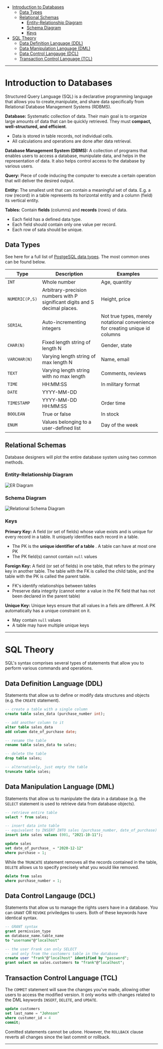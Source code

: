 - [Introduction to Databases](#introduction-to-databases)
  - [Data Types](#data-types)
  - [Relational Schemas](#relational-schemas)
    - [Entity-Relationship Diagram](#entity-relationship-diagram)
    - [Schema Diagram](#schema-diagram)
    - [Keys](#keys)
- [SQL Theory](#sql-theory)
  - [Data Definition Language (DDL)](#data-definition-language-ddl)
  - [Data Manipulation Language (DML)](#data-manipulation-language-dml)
  - [Data Control Langauge (DCL)](#data-control-langauge-dcl)
  - [Transaction Control Language (TCL)](#transaction-control-language-tcl)

---

# Introduction to Databases

Structured Query Language (SQL) is a declarative programming language that allows you to create,manipulate, and share data specifically from Relational Database Management Systems (RDBMS).

**Database:** Systematic collection of data.  Their main goal is to organize large amounts of data that can be quickly retrieved. They must **compact, well-structured, and efficient**.
- Data is stored in table records, not individual cells.
- All calculations and operations are done after data retrieval.

**Database Management System (DBMS):** A collection of programs that enables users to access a database, munipulate data, and helps in the representation of data.  It also helps control access to the database by various users.

**Query:** Piece of code inducing the computer to execute a certain operation that will deliver the desired output.

**Entity:** The smallest unit that can contain a meaningful set of data. E.g. a row (record) in a table represents its horizontal entity and a column (field) its vertical entity.

**Tables:** Contain **fields** (columns) and **records** (rows) of data.
- Each field has a defined data type.
- Each field should contain only one value per record.
- Each row of sata should be unique.

## Data Types

See here for a full list of [PostgeSQL data types](https://www.postgresql.org/docs/13/datatype.html).  The most common ones can be found below.

| Type | Description | Examples |
|-|-|-|
| `INT` | Whole number | Age, quantity |
| `NUMERIC(P,S)` | Arbitrary-precision numbers with P significant digits and S decimal places. | Height, price |
| `SERIAL` | Auto-incrementing integers | Not true types, merely notational convenience for creating unique id columns |
| `CHAR(N)` | Fixed length string of length N | Gender, state |
| `VARCHAR(N)` | Varying length string of max length N | Name, email |
| `TEXT` | Varying length string with no max length | Comments, reviews |
| `TIME` | HH:MM:SS | In military format |
| `DATE` | YYYY-MM-DD |  |
| `TIMESTAMP` | YYYY-MM-DD HH:MM:SS | Order time |
| `BOOLEAN` | True or false | In stock |
| `ENUM` | Values belonging to a user-defined list | Day of the week |

## Relational Schemas

Database designers will plot the entire database system using two common methods.

### Entity-Relationship Diagram
![ER Diagram](images/er-diagram.png)

### Schema Diagram
![Relational Schema Diagram](images/relational-schema.png)

### Keys

**Primary Key:** A field (or set of fields) whose value exists and is unique for every record in a table.  It uniquely identifies each record in a table.
- The PK is the **unique identifier of a table** .  A table can have at most one PK
- The PK field(s) cannot contain `null` values

**Foreign Key:** A field (or set of fields) in one table, that refers to the primary key in another table.  The table with the FK is called the child table, and the table with the PK is called the parent table.
- FK's identify relationships between tables
- Preserve data integrity (cannot enter a value in the FK field that has not been declared in the parent table)

**Unique Key:**  Unique keys ensure that all values in a fiels are different.  A PK automatically has a unique constraint on it.
- May contain `null` values
- A table may have multiple unique keys

---

# SQL Theory

SQL's syntax comprises several types of statements that allow you to perform various commands and operations.

## Data Definition Language (DDL)

Statements that allow us to define or modify data structures and objects (e.g. the `CREATE` statement).

```sql
-- create a table with a single column
create table sales_data (purchase_number int);

-- add another column to it
alter table sales_data
add column date_of_purchase date;

-- rename the table
rename table sales_data to sales;

-- delete the table
drop table sales;

-- alternatively, just empty the table
truncate table sales;
```

## Data Manipulation Language (DML)

Statements that allow us to manipulate the data in a database (e.g. the `SELECT` statement is used to retrieve data from database objects).

```sql
-- retrieve entire table
select * from sales;

-- insert data into table
-- equivalent to INSERT INTO sales (purchase_number, date_of_purchase) VALUES (001, '2021-10-11');
insert into sales values (001, "2021-10-11");

update sales
set date_of_purchase_ = "2020-12-12"
where purchase = 1;
```

While the `TRUNCATE` statement removes all the records contained in the table, `DELETE` allows us to specify precisely what you would like removed.

```sql
delete from sales
where purchase_number = 1;
```

## Data Control Langauge (DCL)

Statements that allow us to manage the rights users have in a database.  You can `GRANT` OR `REVOKE` priviledges to users.  Both of these keywords have identical syntax.

```sql
-- GRANT syntax
grant permission_type
on database_name.table_name 
to "username"@"localhost"

-- the user Frank can only SELECT 
-- and only from the customers table in the database
create user "frank"@"localhost" identified by "password";
grant select on sales.customers to "frank"@"localhost";
```

## Transaction Control Language (TCL) 

The `COMMIT` statement will save the changes you've made, allowing other users to access the modified version.  It only works with changes related to the DML keywords `INSERT`, `DELETE`, and `UPDATE`.

```sql
update customers
set last_name = "Johnson"
where custumer_id = 4
commit;
```

Comitted statements cannot be udone.  However, the `ROLLBACK` clause reverts all changes since the last commit or rollback.

--- 

